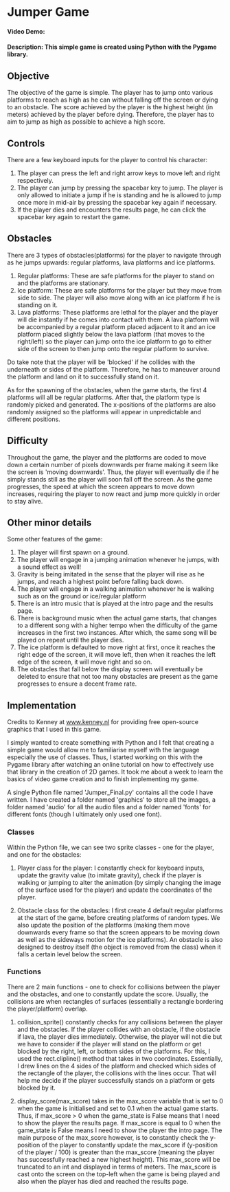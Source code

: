 # Jumper Game
#### Video Demo:  <URL HERE>
#### Description: This simple game is created using Python with the Pygame library.

## Objective
The objective of the game is simple. The player has to jump onto various platforms to reach as high as he can without falling off the screen or dying to an obstacle. The score achieved by the player is the highest height (in meters) achieved by the player before dying. Therefore, the player has to aim to jump as high as possible to achieve a high score.

## Controls
There are a few keyboard inputs for the player to control his character:
1. The player can press the left and right arrow keys to move left and right respectively.
2. The player can jump by pressing the spacebar key to jump. The player is only allowed to initiate a jump if he is standing and he is allowed to jump once more in mid-air by pressing the spacebar key again if necessary.
3. If the player dies and encounters the results page, he can click the spacebar key again to restart the game.

## Obstacles
There are 3 types of obstacles(platforms) for the player to navigate through as he jumps upwards: regular platforms, lava platforms and ice platforms.

1. Regular platforms: These are safe platforms for the player to stand on and the platforms are stationary.
2. Ice platform: These are safe platforms for the player but they move from side to side. The player will also move along with an ice platform if he is standing on it.
3. Lava platforms: These platforms are lethal for the player and the player will die instantly if he comes into contact with them. A lava platform will be accompanied by a regular platform placed adjacent to it and an ice platform placed slightly below the lava platform (that moves to the right/left) so the player can jump onto the ice platform to go to either side of the screen to then jump onto the regular platform to survive.

Do take note that the player will be 'blocked' if he collides with the underneath or sides of the platform. Therefore, he has to maneuver around the platform and land on it to successfully stand on it.

As for the spawning of the obstacles, when the game starts, the first 4 platforms will all be regular platforms. After that, the platform type is randomly picked and generated. The x-positions of the platforms are also randomly assigned so the platforms will appear in unpredictable and different positions.

## Difficulty
Throughout the game, the player and the platforms are coded to move down a certain number of pixels downwards per frame making it seem like the screen is 'moving downwards'. Thus, the player will eventually die if he simply stands still as the player will soon fall off the screen. As the game progresses, the speed at which the screen appears to move down increases, requiring the player to now react and jump more quickly in order to stay alive. 

## Other minor details 
Some other features of the game:
1. The player will first spawn on a ground.
2. The player will engage in a jumping animation whenever he jumps, with a sound effect as well!
3. Gravity is being imitated in the sense that the player will rise as he jumps, and reach a highest point before falling back down.
4. The player will engage in a walking animation whenever he is walking such as on the ground or ice/regular platform
5. There is an intro music that is played at the intro page and the results page.
6. There is background music when the actual game starts, that changes to a different song with a higher tempo when the difficulty of the game increases in the first two instances. After which, the same song will be played on repeat until the player dies.
7. The ice platform is defaulted to move right at first, once it reaches the right edge of the screen, it will move left, then when it reaches the left edge of the screen, it will move right and so on.
8. The obstacles that fall below the display screen will eventually be deleted to ensure that not too many obstacles are present as the game progresses to ensure a decent frame rate.

## Implementation
Credits to Kenney at www.kenney.nl for providing free open-source graphics that I used in this game.

I simply wanted to create something with Python and I felt that creating a simple game would allow me to familiarise myself with the language especially the use of classes. Thus, I started working on this with the Pygame library after watching an online tutorial on how to effectively use that library in the creation of 2D games. It took me about a week to learn the basics of video game creation and to finish implementing my game.

A single Python file named 'Jumper_Final.py' contains all the code I have written. I have created a folder named 'graphics' to store all the images, a folder named 'audio' for all the audio files and a folder named 'fonts' for different fonts (though I ultimately only used one font).

### Classes
Within the Python file, we can see two sprite classes - one for the player, and one for the obstacles:
1. Player class for the player: I constantly check for keyboard inputs, update the gravity value (to imitate gravity), check if the player is walking or jumping to alter the animation (by simply changing the image of the surface used for the player) and update the coordinates of the player.

2. Obstacle class for the obstacles: I first create 4 default regular platforms at the start of the game, before creating platforms of random types. We also update the position of the platforms (making them move downwards every frame so that the screen appears to be moving down as well as the sideways motion for the ice platforms). An obstacle is also designed to destroy itself (the object is removed from the class) when it falls a certain level below the screen.

### Functions
There are 2 main functions - one to check for collisions between the player and the obstacles, and one to constantly update the score. Usually, the collisions are when rectangles of surfaces (essentially a rectangle bordering the player/platform) overlap.

1. collision_sprite() constantly checks for any collisions between the player and the obstacles. If the player collides with an obstacle, if the obstacle if lava, the player dies immediately. Otherwise, the player will not die but we have to consider if the player will stand on the platform or get blocked by the right, left, or bottom sides of the platforms. For this, I used the rect.clipline() method that takes in two coordinates. Essentially, I drew lines on the 4 sides of the platform and checked which sides of the rectangle of the player, the collisions with the lines occur. That will help me decide if the player successfully stands on a platform or gets blocked by it.
  
2. display_score(max_score) takes in the max_score variable that is set to 0 when the game is initialised and set to 0.1 when the actual game starts. Thus, if max_score > 0 when the game_state is False means that I need to show the player the results page. If max_score is equal to 0 when the game_state is False means I need to show the player the intro page. The main purpose of the max_score however, is to constantly check the y-position of the player to constantly update the max_score if (y-position of the player / 100) is greater than the max_score (meaning the player has successfully reached a new highest height). This max_score will be truncated to an int and displayed in terms of meters. The max_score is cast onto the screen on the top-left when the game is being played and also when the player has died and reached the results page.










